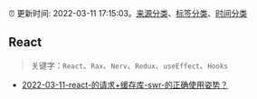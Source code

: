 :alarm_clock: 更新时间: 2022-03-11 17:15:03。[来源分类](../README.md)、[标签分类](../TAGS.md)、[时间分类](../TIMELINE.md)

## React


> 关键字：`React`、`Rax`、`Nerv`、`Redux`、`useEffect`、`Hooks`



- [2022-03-11-react-的请求+缓存库-swr-的正确使用姿势？](https://www.v2ex.com/t/839773) 
